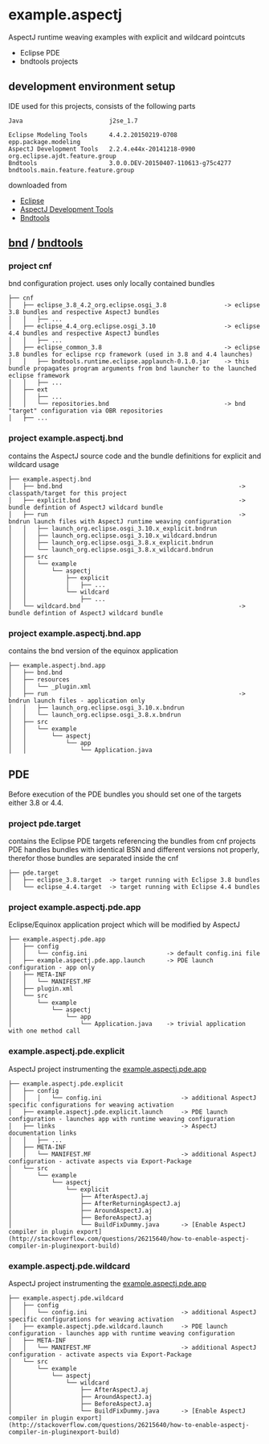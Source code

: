 ﻿# example.aspectj

AspectJ runtime weaving examples with explicit and wildcard pointcuts
* Eclipse PDE 
* bndtools projects

## development environment setup

IDE used for this projects, consists of the following parts

	Java 						j2se_1.7

    Eclipse Modeling Tools      4.4.2.20150219-0708                 epp.package.modeling
    AspectJ Development Tools   2.2.4.e44x-20141218-0900            org.eclipse.ajdt.feature.group
    Bndtools	                3.0.0.DEV-20150407-110613-g75c4277	bndtools.main.feature.feature.group

downloaded from

* [Eclipse](https://www.eclipse.org/downloads/)
* [AspectJ Development Tools](https://build.spring.io/artifact/AJDT-AE44/shared/build-latestSuccessful/update-site/)
* [Bndtools](https://bndtools.ci.cloudbees.com/job/bndtools.master/)
	
## [bnd](http://www.aqute.biz/Bnd/Bnd) / [bndtools](http://bndtools.org/)


### project cnf 
bnd configuration project. uses only locally contained bundles

    ├── cnf
    │   ├── eclipse_3.8_4.2_org.eclipse.osgi_3.8			    -> eclipse 3.8 bundles and respective AspectJ bundles
    │   │   ├── ...
    │   ├── eclipse_4.4_org.eclipse.osgi_3.10                   -> eclipse 4.4 bundles and respective AspectJ bundles
    │   │   ├── ...
    │   ├── eclipse_common_3.8                                  -> eclipse 3.8 bundles for eclipse rcp framework (used in 3.8 and 4.4 launches)
    │   │   ├── bndtools.runtime.eclipse.applaunch-0.1.0.jar    -> this bundle propagates program arguments from bnd launcher to the launched eclipse framework
    │   │   ├── ...
    │   ├── ext
    │   │   ├── ...
    │   │   └── repositories.bnd					            -> bnd "target" configuration via OBR repositories
    │   ├── ...

### project example.aspectj.bnd 
contains the AspectJ source code and the bundle definitions for explicit and wildcard usage

    ├── example.aspectj.bnd
    │   ├── bnd.bnd                                                 -> classpath/target for this project
    │   ├── explicit.bnd                                            -> bundle defintion of AspectJ wildcard bundle
    │   ├── run                                                     -> bndrun launch files with AspectJ runtime weaving configuration
    │   │   ├── launch_org.eclipse.osgi_3.10.x_explicit.bndrun
    │   │   ├── launch_org.eclipse.osgi_3.10.x_wildcard.bndrun
    │   │   ├── launch_org.eclipse.osgi_3.8.x_explicit.bndrun
    │   │   └── launch_org.eclipse.osgi_3.8.x_wildcard.bndrun
    │   ├── src
    │   │   └── example
    │   │       └── aspectj
    │   │           ├── explicit
    │   │           │   ├── ...
    │   │           └── wildcard									
    │   │               ├── ...
    │   └── wildcard.bnd											-> bundle defintion of AspectJ wildcard bundle
    
### project example.aspectj.bnd.app
contains the bnd version of the equinox application
    
    ├── example.aspectj.bnd.app
    │   ├── bnd.bnd
    │   ├── resources
    │   │   └── _plugin.xml
    │   ├── run                                                     -> bndrun launch files - application only
    │   │   ├── launch_org.eclipse.osgi_3.10.x.bndrun
    │   │   └── launch_org.eclipse.osgi_3.8.x.bndrun
    │   ├── src
    │   │   └── example
    │   │       └── aspectj
    │   │           └── app
    │   │               └── Application.java


## PDE 

Before execution of the PDE bundles you should set one of the targets either 3.8 or 4.4.

### project pde.target

contains the Eclipse PDE targets referencing the bundles from cnf projects
PDE handles bundles with identical BSN and different versions not properly, therefor those bundles are separated inside the cnf

    ├── pde.target
    │   ├── eclipse_3.8.target	-> target running with Eclipse 3.8 bundles
    │   └── eclipse_4.4.target	-> target running with Eclipse 4.4 bundles


### project example.aspectj.pde.app 
Eclipse/Equinox application project which will be modified by AspectJ

    ├── example.aspectj.pde.app
    │   ├── config
    │   │   └── config.ini                      -> default config.ini file
    │   ├── example.aspectj.pde.app.launch		-> PDE launch configuration - app only
    │   ├── META-INF
    │   │   └── MANIFEST.MF
    │   ├── plugin.xml
    │   └── src
    │       └── example
    │           └── aspectj
    │               └── app
    │                   └── Application.java    -> trivial application with one method call

### example.aspectj.pde.explicit
AspectJ project instrumenting the [example.aspectj.pde.app](#example.aspectj.pde.app)
	
    ├── example.aspectj.pde.explicit
    │   ├── config
    │   │   │   └── config.ini                      -> additional AspectJ specific configurations for weaving activation
    │   ├── example.aspectj.pde.explicit.launch     -> PDE launch configuration - launches app with runtime weaving configuration
    │   ├── links	                                -> AspectJ documentation links
    │   │   ├── ...
    │   ├── META-INF
    │   │   └── MANIFEST.MF                         -> additional AspectJ configuration - activate aspects via Export-Package
    │   └── src
    │       └── example
    │           └── aspectj
    │               └── explicit
    │                   ├── AfterAspectJ.aj
    │                   ├── AfterReturningAspectJ.aj
    │                   ├── AroundAspectJ.aj
    │                   ├── BeforeAspectJ.aj
    │                   └── BuildFixDummy.java		-> [Enable AspectJ compiler in plugin export](http://stackoverflow.com/questions/26215640/how-to-enable-aspectj-compiler-in-pluginexport-build)

### example.aspectj.pde.wildcard
AspectJ project instrumenting the [example.aspectj.pde.app](#example.aspectj.pde.app)
	
    ├── example.aspectj.pde.wildcard
    │   ├── config
    │   │   └── config.ini                          -> additional AspectJ specific configurations for weaving activation
    │   ├── example.aspectj.pde.wildcard.launch     -> PDE launch configuration - launches app with runtime weaving configuration
    │   ├── META-INF
    │   │   └── MANIFEST.MF                         -> additional AspectJ configuration - activate aspects via Export-Package
    │   └── src
    │       └── example
    │           └── aspectj
    │               └── wildcard
    │                   ├── AfterAspectJ.aj
    │                   ├── AroundAspectJ.aj
    │                   ├── BeforeAspectJ.aj
    │                   └── BuildFixDummy.java      -> [Enable AspectJ compiler in plugin export](http://stackoverflow.com/questions/26215640/how-to-enable-aspectj-compiler-in-pluginexport-build)


